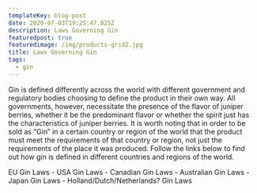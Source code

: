 ```yaml
---
templateKey: blog-post
date: 2020-07-03T19:25:47.825Z
description: Laws Governing Gin
featuredpost: true
featuredimage: /img/products-grid2.jpg
title: Laws Governing Gin
tags:
  - gin
---
```

Gin is defined differently across the world with different government and regulatory bodies choosing to define the product in their own way. All governments, however, necessitate the presence of the flavor of juniper berries, whether it be the predominant flavor or whether the spirit just has the characteristics of juniper berries. It is worth noting that in order to be sold as “Gin” in a certain country or region of the world that the product must meet the requirements of that country or region, not just the requirements of the place it was produced. Follow the links below to find out how gin is defined in different countries and regions of the world.

EU Gin Laws - USA Gin Laws - Canadian Gin Laws - Australian Gin Laws - Japan Gin Laws - Holland/Dutch/Netherlands? Gin Laws
